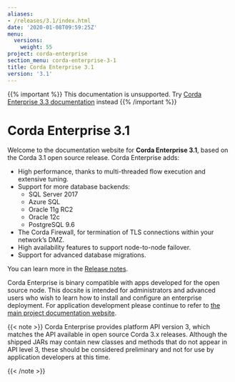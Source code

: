 ```yaml
---
aliases:
- /releases/3.1/index.html
date: '2020-01-08T09:59:25Z'
menu:
  versions:
    weight: 55
project: corda-enterprise
section_menu: corda-enterprise-3-1
title: Corda Enterprise 3.1
version: '3.1'
---
```

{{% important %}}
This documentation is unsupported.
Try [Corda Enterprise 3.3 documentation](/docs/corda-enterprise/3.3/_index.md) instead
{{% /important %}}

# Corda Enterprise 3.1

Welcome to the documentation website for **Corda Enterprise 3.1**, based on the Corda 3.1 open source release. Corda Enterprise adds:

* High performance, thanks to multi-threaded flow execution and extensive tuning.
* Support for more database backends:
  * SQL Server 2017
  * Azure SQL
  * Oracle 11g RC2
  * Oracle 12c
  * PostgreSQL 9.6
* The Corda Firewall, for termination of TLS connections within your network’s DMZ.
* High availability features to support node-to-node failover.
* Support for advanced database migrations.

You can learn more in the [Release notes](release-notes.md).

Corda Enterprise is binary compatible with apps developed for the open source node. This docsite is intended for
administrators and advanced users who wish to learn how to install and configure an enterprise deployment. For
application development please continue to refer to [the main project documentation website](https://docs.corda.net/).

{{< note >}}
Corda Enterprise provides platform API version 3, which matches the API available in open source Corda 3.x releases.
Although the shipped JARs may contain new classes and methods that do not appear in API level 3, these should be considered
preliminary and not for use by application developers at this time.

{{< /note >}}
